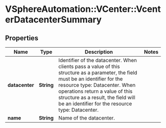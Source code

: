 # VSphereAutomation::VCenter::VcenterDatacenterSummary

## Properties
Name | Type | Description | Notes
------------ | ------------- | ------------- | -------------
**datacenter** | **String** | Identifier of the datacenter. When clients pass a value of this structure as a parameter, the field must be an identifier for the resource type: Datacenter. When operations return a value of this structure as a result, the field will be an identifier for the resource type: Datacenter. | 
**name** | **String** | Name of the datacenter. | 


